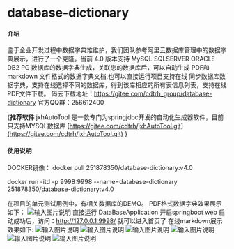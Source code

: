 # database-dictionary

#### 介绍
鉴于企业开发过程中数据字典难维护，我们团队参考阿里云数据库管理中的数据字典展示，进行了一个克隆。当前 4.0 版本支持 MySQL SQLSERVER ORACLE DB2 PG 数据库的数据字典生成，关联您的数据库后，可以自动生成 PDF和markdown 文件格式的数据字典文档,也可以直接运行项目支持在线
同步数据库数据字典，支持在线选择不同的数据库，得到该库相应的所有表信息列表，支持在线PDF文件下载。
码云下载地址：https://gitee.com/cdtrh_group/database-dictionary
官方QQ群：256612400

{**推荐软件**
 jxhAutoTool 是一款专门为springjdbc开发的自动化生成器软件，目前只支持MYSQL数据库 
 [https://gitee.com/cdtrh/jxhAutoTool.git](https://gitee.com/cdtrh/jxhAutoTool.git)
 }

#### 使用说明
DOCKER镜像：
docker pull 251878350/database-dictionary:v4.0

docker run -itd -p 9998:9998 --name=database-dictionary  251878350/database-dictionary:v4.0

在项目的单元测试用例中，有相关数据库的DEMO。
PDF格式数据字典效果展示如下：
![输入图片说明](https://images.gitee.com/uploads/images/2019/0909/165825_17d123d2_1447662.png "PDF2.png")
直接运行 DataBaseApplication 开启springboot web 启动成功后，访问：http://127.0.0.1:9998/ 就可以进入首页了
在线markdown展示效果如下:
![输入图片说明](https://images.gitee.com/uploads/images/2021/0128/100044_1c85241f_1447662.png "index.png")
![输入图片说明](https://images.gitee.com/uploads/images/2019/0909/165904_b0614670_1447662.png "web2.png")
![输入图片说明](https://images.gitee.com/uploads/images/2019/0909/165915_f047f1b8_1447662.png "v4.png")
![输入图片说明](https://images.gitee.com/uploads/images/2019/0909/165926_da6ce172_1447662.png "web3.png")
![输入图片说明](https://images.gitee.com/uploads/images/2019/0909/165938_a32c886e_1447662.png "web4.png")
![输入图片说明](https://images.gitee.com/uploads/images/2021/0128/100215_a7621fc3_1447662.png "history.png")